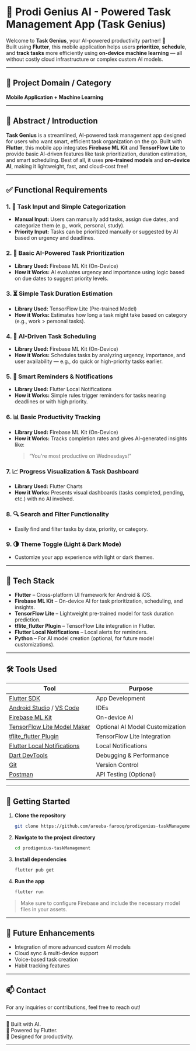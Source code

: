 # 🤖 Prodi Genius AI - Powered Task Management App (Task Genius)

Welcome to **Task Genius**, your AI-powered productivity partner! 🚀  
Built using **Flutter**, this mobile application helps users **prioritize**, **schedule**, and **track tasks** more efficiently using **on-device machine learning** — all without costly cloud infrastructure or complex custom AI models.

---

## 📱 Project Domain / Category

**Mobile Application + Machine Learning**

---

## 🧠 Abstract / Introduction

**Task Genius** is a streamlined, AI-powered task management app designed for users who want smart, efficient task organization on the go. Built with **Flutter**, this mobile app integrates **Firebase ML Kit** and **TensorFlow Lite** to provide basic AI-driven features like task prioritization, duration estimation, and smart scheduling. Best of all, it uses **pre-trained models** and **on-device AI**, making it lightweight, fast, and cloud-cost free!

---

## ✅ Functional Requirements

### 1. 📝 Task Input and Simple Categorization
- **Manual Input:** Users can manually add tasks, assign due dates, and categorize them (e.g., work, personal, study).
- **Priority Input:** Tasks can be prioritized manually or suggested by AI based on urgency and deadlines.

### 2. 🔺 Basic AI-Powered Task Prioritization
- **Library Used:** Firebase ML Kit (On-Device)
- **How it Works:** AI evaluates urgency and importance using logic based on due dates to suggest priority levels.

### 3. ⏳ Simple Task Duration Estimation
- **Library Used:** TensorFlow Lite (Pre-trained Model)
- **How it Works:** Estimates how long a task might take based on category (e.g., work > personal tasks).

### 4. 📆 AI-Driven Task Scheduling
- **Library Used:** Firebase ML Kit (On-Device)
- **How it Works:** Schedules tasks by analyzing urgency, importance, and user availability — e.g., do quick or high-priority tasks earlier.

### 5. 🔔 Smart Reminders & Notifications
- **Library Used:** Flutter Local Notifications
- **How it Works:** Simple rules trigger reminders for tasks nearing deadlines or with high priority.

### 6. 📊 Basic Productivity Tracking
- **Library Used:** Firebase ML Kit (On-Device)
- **How it Works:** Tracks completion rates and gives AI-generated insights like:
  > “You're most productive on Wednesdays!”

### 7. 📈 Progress Visualization & Task Dashboard
- **Library Used:** Flutter Charts
- **How it Works:** Presents visual dashboards (tasks completed, pending, etc.) with no AI involved.

### 8. 🔍 Search and Filter Functionality
- Easily find and filter tasks by date, priority, or category.

### 9. 🌗 Theme Toggle (Light & Dark Mode)
- Customize your app experience with light or dark themes.

---

## 🧰 Tech Stack

- **Flutter** – Cross-platform UI framework for Android & iOS.
- **Firebase ML Kit** – On-device AI for task prioritization, scheduling, and insights.
- **TensorFlow Lite** – Lightweight pre-trained model for task duration prediction.
- **tflite_flutter Plugin** – TensorFlow Lite integration in Flutter.
- **Flutter Local Notifications** – Local alerts for reminders.
- **Python** – For AI model creation (optional, for future model customizations).

---

## 🛠️ Tools Used

| Tool | Purpose |
|------|---------|
| [Flutter SDK](https://flutter.dev/docs/get-started/install) | App Development |
| [Android Studio](https://developer.android.com/studio) / [VS Code](https://code.visualstudio.com/) | IDEs |
| [Firebase ML Kit](https://firebase.google.com/products/ml-kit) | On-device AI |
| [TensorFlow Lite Model Maker](https://www.tensorflow.org/lite/guide/model_maker) | Optional AI Model Customization |
| [tflite_flutter Plugin](https://pub.dev/packages/tflite_flutter) | TensorFlow Lite Integration |
| [Flutter Local Notifications](https://pub.dev/packages/flutter_local_notifications) | Local Notifications |
| [Dart DevTools](https://dart.dev/tools/dart-devtools) | Debugging & Performance |
| [Git](https://git-scm.com/) | Version Control |
| [Postman](https://www.postman.com/downloads/) | API Testing (Optional) |

---

## 🚀 Getting Started

1. **Clone the repository**
   ```bash
   git clone https://github.com/areeba-farooq/prodigenius-taskManagement.git
   ```
2. **Navigate to the project directory**
   ```bash
   cd prodigenius-taskManagement
   ```
3. **Install dependencies**
   ```bash
   flutter pub get
   ```
4. **Run the app**
   ```bash
   flutter run
   ```

> Make sure to configure Firebase and include the necessary model files in your assets.

---

## 📌 Future Enhancements

- Integration of more advanced custom AI models
- Cloud sync & multi-device support
- Voice-based task creation
- Habit tracking features

---

## 📫 Contact

For any inquiries or contributions, feel free to reach out!

---

🧠 Built with AI.  
📱 Powered by Flutter.  
🎯 Designed for productivity.

---
